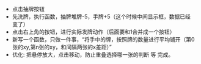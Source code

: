 - 点击抽牌按钮
- 先洗牌，执行函数，抽牌堆牌-5，手牌+5（这个时候中间显示框，数据已经变了）
- 点击右上角的按钮，进行实际发牌动作（后面要和1合并成一个按钮）
- 新写一个函数，只做一件事，“将手中的牌，按照牌的数量进行平均铺开（第0张的xy,第n张的xy，和间隔两张的x差距）”
- 优化: 把悬停放大，点击移动，防止重叠选择哪一张的判断 等 完成。
<!-- 2104 -->